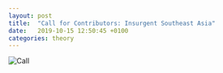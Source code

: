 ```yaml
---
layout: post
title:  "Call for Contributors: Insurgent Southeast Asia"
date:   2019-10-15 12:50:45 +0100
categories: theory
---
```


 <img src="Call_SEA.jpg" alt="Call">

